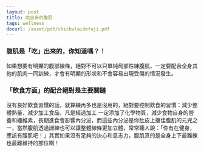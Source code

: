 ```yaml
---
layout: post
title: 吃出来的腹肌
tags: wellness
docurl: /asset/pdf/chichulaidefuji.pdf
---
```


### 腹肌是「吃」出來的，你知道嗎？！

如果想要有明顯的腹部線條，絕對不可以只單純局部性練腹肌，一定要配合全身其他的肌肉一同訓練，才會有明顯的形狀和不會容易出現受傷的情況發生。

### 「飲食方面」的配合絕對是主要關鐽

沒有良好飲食習慣的話，就算練再多也是沒用的，絕對要控制飲食的習慣：減少整體熱量、減少加工食品，凡是經過加工 一定添加了化學物質，減少食物自身的營養和纖維素，長期進食會影響內分泌，而這些內分泌是你肚皮上擋佳腹肌的元兇之一，當然腹肌透過詶練也可以讓整體線條更加立體，常常聽人說：「你有在健身，應該有腹肌吧！」其實如果沒有足夠的決心和意志力，腹肌真的是全身上下最難練也最難維持的部位啊！
